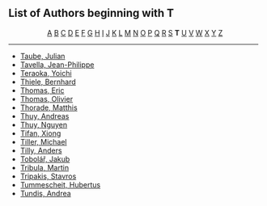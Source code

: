 <h2>List of Authors beginning with T</h2>
<p style="text-align:center"><a href="authors_A.html">A</a>&nbsp;<a href="authors_B.html">B</a>&nbsp;<a href="authors_C.html">C</a>&nbsp;<a href="authors_D.html">D</a>&nbsp;<a href="authors_E.html">E</a>&nbsp;<a href="authors_F.html">F</a>&nbsp;<a href="authors_G.html">G</a>&nbsp;<a href="authors_H.html">H</a>&nbsp;<a href="authors_I.html">I</a>&nbsp;<a href="authors_J.html">J</a>&nbsp;<a href="authors_K.html">K</a>&nbsp;<a href="authors_L.html">L</a>&nbsp;<a href="authors_M.html">M</a>&nbsp;<a href="authors_N.html">N</a>&nbsp;<a href="authors_O.html">O</a>&nbsp;<a href="authors_P.html">P</a>&nbsp;<a href="authors_Q.html">Q</a>&nbsp;<a href="authors_R.html">R</a>&nbsp;<a href="authors_S.html">S</a>&nbsp;<b>T</b>&nbsp;<a href="authors_U.html">U</a>&nbsp;<a href="authors_V.html">V</a>&nbsp;<a href="authors_W.html">W</a>&nbsp;<a href="authors_X.html">X</a>&nbsp;<a href="authors_Y.html">Y</a>&nbsp;<a href="authors_Z.html">Z</a>&nbsp;</p>
<hr width="98%" />
<ul class="authors_list">
<li><a href="author_300.html">Taube, Julian</a></li><li><a href="author_301.html">Tavella, Jean-Philippe</a></li><li><a href="author_302.html">Teraoka, Yoichi</a></li><li><a href="author_303.html">Thiele, Bernhard</a></li><li><a href="author_304.html">Thomas, Eric</a></li><li><a href="author_305.html">Thomas, Olivier</a></li><li><a href="author_306.html">Thorade, Matthis</a></li><li><a href="author_307.html">Thuy, Andreas</a></li><li><a href="author_308.html">Thuy, Nguyen</a></li><li><a href="author_309.html">Tifan, Xiong</a></li><li><a href="author_310.html">Tiller, Michael</a></li><li><a href="author_311.html">Tilly, Anders</a></li><li><a href="author_312.html">Tobolář, Jakub</a></li><li><a href="author_313.html">Tribula, Martin</a></li><li><a href="author_314.html">Tripakis, Stavros</a></li><li><a href="author_315.html">Tummescheit, Hubertus</a></li><li><a href="author_316.html">Tundis, Andrea</a></li></ul>